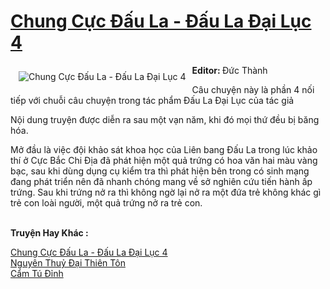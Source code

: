 <a href="https://utruyen.com/truyen/chung-cuc-dau-la-dau-la-dai-luc-4/18485/" title="Chung Cực Đấu La - Đấu La Đại Lục 4"><h1>Chung Cực Đấu La - Đấu La Đại Lục 4</h1></a><div style="display:table"><img align="right" style="float: left; padding: 10px;" src="https://utruyen.com/images/story/200x260/chung-cuc-dau-la-dau-la-dai-luc-4.jpg" alt="Chung Cực Đấu La - Đấu La Đại Lục 4"><b>Editor: </b>Đức Thành<p></p>Câu chuyện này là phần 4 nối tiếp với chuỗi câu chuyện trong tác phẩm Đấu La Đại Lục của tác giả<p></p>Nội dung truyện được diễn ra sau một vạn năm, khi đó mọi thứ đều bị băng hóa.<p></p>Mở đầu là việc đội khảo sát khoa học của Liên bang Đấu La trong lúc khảo thí ở Cực Bắc Chi Địa đã phát hiện một quả trứng có hoa văn hai màu vàng bạc, sau khi dùng dụng cụ kiểm tra thì phát hiện bên trong có sinh mạng đang phát triển nên đã nhanh chóng mang về sở nghiên cứu tiến hành ấp trứng. Sau khi trứng nở ra thì không ngờ lại nở ra một đứa trẻ không khác gì trẻ con loài người, một quả trứng nở ra trẻ con.</div><p><br><b>Truyện Hay Khác :</b></p><a href="https://utruyen.com/truyen/chung-cuc-dau-la-dau-la-dai-luc-4/18485/" alt="Chung Cực Đấu La - Đấu La Đại Lục 4">Chung Cực Đấu La - Đấu La Đại Lục 4</a><br/><a href="https://utruyen.com/truyen/nguyen-thuy-dai-thien-ton/19144/" alt="Nguyên Thuỷ Đại Thiên Tôn">Nguyên Thuỷ Đại Thiên Tôn</a><br/><a href="https://github.com/quanluxury/ngontinh_top100/tree/master/truyenhay/19036" alt="Cẩm Tú Đỉnh">Cẩm Tú Đỉnh</a><br/>